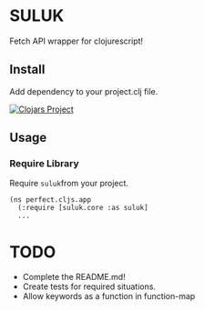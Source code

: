 # SULUK
Fetch API wrapper for clojurescript!

## Install
Add dependency to your project.clj file.

[![Clojars Project](https://img.shields.io/clojars/v/org.clojars.scknkkrer/suluk.svg)](https://clojars.org/org.clojars.scknkkrer/suluk)

## Usage

### Require Library
Require ```suluk```from your project.

```
(ns perfect.cljs.app
  (:require [suluk.core :as suluk]
  ...
```

# TODO

- Complete the README.md!
- Create tests for required situations.
- Allow keywords as a function in function-map

